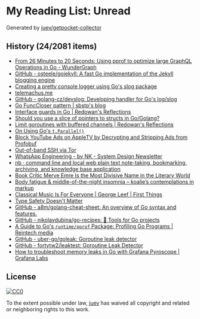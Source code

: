 # My Reading List: Unread

Generated by [juev/getpocket-collector](https://github.com/juev/getpocket-collector)

## History (24/2081 items)

- [From 26 Minutes to 20 Seconds: Using pprof to optimize large GraphQL Operations in Go - WunderGraph](https://wundergraph.com/blog/optimizing_large_graphql_operations_with_golangs_pprof_tools)
- [GitHub - osteele/gojekyll: A fast Go implementation of the Jekyll blogging engine](https://github.com/osteele/gojekyll)
- [Creating a pretty console logger using Go's slog package](https://dusted.codes/creating-a-pretty-console-logger-using-gos-slog-package)
- [telemachus.me](https://telemachus.me/slogtest)
- [GitHub - golang-cz/devslog: Developing handler for Go's log/slog](https://github.com/golang-cz/devslog)
- [Go FuncCloser pattern | sbstp's blog](https://blog.sbstp.ca/posts/go-func-closer/)
- [Interface guards in Go | Redowan's Reflections](https://rednafi.com/go/interface_guards/)
- [Should you use a slice of pointers to structs in Go/Golang?](https://www.willem.dev/articles/slice-of-pointers-structs/)
- [Limit goroutines with buffered channels | Redowan's Reflections](https://rednafi.com/go/limit_goroutines_with_buffered_channels/)
- [On Using Go's `t.Parallel()`](https://brandur.org/t-parallel)
- [Block YouTube Ads on AppleTV by Decrypting and Stripping Ads from Profobuf](https://ericdraken.com/pfsense-decrypt-ad-traffic/)
- [Out-of-band SSH via Tor](http://b.tuxes.uk/tor-oob.html)
- [WhatsApp Engineering - by NK - System Design Newsletter](https://newsletter.systemdesign.one/p/whatsapp-engineering)
- [nb · command line and local web plain text note-taking, bookmarking, archiving, and knowledge base application](https://xwmx.github.io/nb/)
- [Book Critic Merve Emre Is the Most Divisive Name in the Literary World](https://www.businessinsider.com/merve-emre-book-literary-critic-new-yorker-wesleyan-2023-8)
- [Body fatigue & middle-of-the-night insomnia – koalie’s contemplations in markup](https://koalie.blog/2023/08/27/body-fatigue-middle-of-the-night-insomnia/)
- [Classical Music Is For Everyone | George Leef | First Things](https://www.firstthings.com/web-exclusives/2023/08/classical-music-is-for-everyone)
- [Type Safety Doesn't Matter](https://www.snoyman.com/blog/type-safety-doesnt-matter/)
- [GitHub - a8m/golang-cheat-sheet: An overview of Go syntax and features.](https://github.com/a8m/golang-cheat-sheet)
- [GitHub - nikolaydubina/go-recipes: 🦩 Tools for Go projects](https://github.com/nikolaydubina/go-recipes)
- [A Guide to Go's `runtime/pprof` Package: Profiling Go Programs | Reintech media](https://reintech.io/blog/guide-golang-runtime-pprof-package-profiling-go-programs)
- [GitHub - uber-go/goleak: Goroutine leak detector](https://github.com/uber-go/goleak)
- [GitHub - fortytw2/leaktest: Goroutine Leak Detector](https://github.com/fortytw2/leaktest)
- [How to troubleshoot memory leaks in Go with Grafana Pyroscope | Grafana Labs](https://grafana.com/blog/2023/04/19/how-to-troubleshoot-memory-leaks-in-go-with-grafana-pyroscope/)

## License

[![CC0](https://mirrors.creativecommons.org/presskit/buttons/88x31/svg/cc-zero.svg)](https://creativecommons.org/publicdomain/zero/1.0/)

To the extent possible under law, [juev](https://github.com/juev) has waived all copyright and related or neighboring rights to this work.
